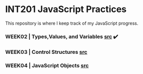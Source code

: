 # INT201 JavaScript Practices
This repository is where I keep track of my JavaScript progress.
### WEEK02 | Types,Values, and Variables [src](https://github.com/Joe-sit/INT201-63130500091-MyWorks/tree/master/inclass_files/02_TypesValuesVariables) :heavy_check_mark:
### WEEK03 | Control Structures [src](https://github.com/Joe-sit/INT201-63130500091-MyWorks/tree/master/inclass_files/03_ControlStructures)
### WEEK04 | JavaScript Objects [src](https://github.com/Joe-sit/INT201-63130500091-MyWorks/tree/master/inclass_files/04_Objects)

